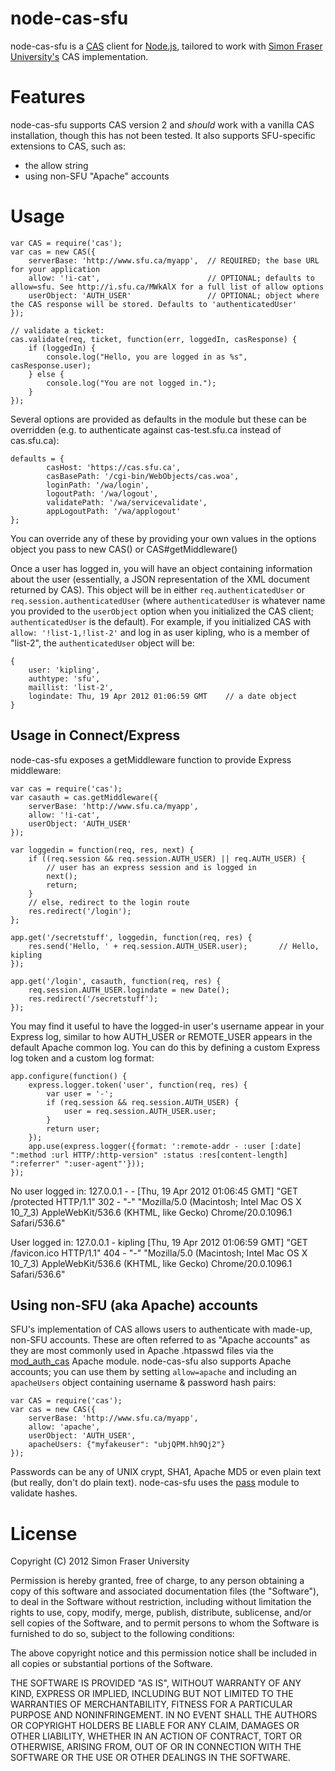# node-cas-sfu
node-cas-sfu is a [CAS](http://www.jasig.org/cas) client for [Node.js](http://nodejs.org), tailored to work with [Simon Fraser University's](http://www.sfu.ca/itservices/publishing/publish_howto/enhanced_web_publishing/cas.html) CAS implementation.

# Features
node-cas-sfu supports CAS version 2 and *should* work with a vanilla CAS installation, though this has not been tested. It also supports SFU-specific extensions to CAS, such as:
* the allow string
* using non-SFU "Apache" accounts

# Usage
    var CAS = require('cas');
    var cas = new CAS({
        serverBase: 'http://www.sfu.ca/myapp',  // REQUIRED; the base URL for your application
        allow: '!i-cat',                        // OPTIONAL; defaults to allow=sfu. See http://i.sfu.ca/MWkAlX for a full list of allow options
        userObject: 'AUTH_USER'                 // OPTIONAL; object where the CAS response will be stored. Defaults to 'authenticatedUser'
    });

    // validate a ticket:
    cas.validate(req, ticket, function(err, loggedIn, casResponse) {
        if (loggedIn) {
            console.log("Hello, you are logged in as %s", casResponse.user);
        } else {
            console.log("You are not logged in.");
        }
    });

Several options are provided as defaults in the module but these can be overridden (e.g. to authenticate against cas-test.sfu.ca instead of cas.sfu.ca):

    defaults = {
            casHost: 'https://cas.sfu.ca',
            casBasePath: '/cgi-bin/WebObjects/cas.woa',
            loginPath: '/wa/login',
            logoutPath: '/wa/logout',
            validatePath: '/wa/servicevalidate',
            appLogoutPath: '/wa/applogout'
    };

You can override any of these by providing your own values in the options object you pass to new CAS() or CAS#getMiddleware()

Once a user has logged in, you will have an object containing information about the user (essentially, a JSON representation of the XML document returned by CAS). This object will be in either `req.authenticatedUser` or `req.session.authenticatedUser` (where `authenticatedUser` is whatever name you provided to the `userObject` option when you initialized the CAS client; `authenticatedUser` is the default). For example, if you initialized CAS with `allow: '!list-1,!list-2'` and log in as user kipling, who is a member of "list-2", the `authenticatedUser` object will be:

    {
        user: 'kipling',
        authtype: 'sfu',
        maillist: 'list-2',
        logindate: Thu, 19 Apr 2012 01:06:59 GMT    // a date object
    }

## Usage in Connect/Express
node-cas-sfu exposes a getMiddleware function to provide Express middleware:

    var cas = require('cas');
    var casauth = cas.getMiddleware({
        serverBase: 'http://www.sfu.ca/myapp',
        allow: '!i-cat',
        userObject: 'AUTH_USER'
    });

    var loggedin = function(req, res, next) {
        if ((req.session && req.session.AUTH_USER) || req.AUTH_USER) {
            // user has an express session and is logged in
            next();
            return;
        }
        // else, redirect to the login route
        res.redirect('/login');
    };

    app.get('/secretstuff', loggedin, function(req, res) {
        res.send('Hello, ' + req.session.AUTH_USER.user);       // Hello, kipling
    });

    app.get('/login', casauth, function(req, res) {
        req.session.AUTH_USER.logindate = new Date();
        res.redirect('/secretstuff');
    });

You may find it useful to have the logged-in user's username appear in your Express log, similar to how AUTH_USER or REMOTE_USER appears in the default Apache common log. You can do this by defining a custom Express log token and a custom log format:

    app.configure(function() {
        express.logger.token('user', function(req, res) {
            var user = '-';
            if (req.session && req.session.AUTH_USER) {
                user = req.session.AUTH_USER.user;
            }
            return user;
        });
        app.use(express.logger({format: ':remote-addr - :user [:date] ":method :url HTTP/:http-version" :status :res[content-length] ":referrer" ":user-agent"'}));
    });

No user logged in:
    127.0.0.1 - - [Thu, 19 Apr 2012 01:06:45 GMT] "GET /protected HTTP/1.1" 302 - "-" "Mozilla/5.0 (Macintosh; Intel Mac OS X 10_7_3) AppleWebKit/536.6 (KHTML, like Gecko) Chrome/20.0.1096.1 Safari/536.6"

User logged in:
    127.0.0.1 - kipling [Thu, 19 Apr 2012 01:06:59 GMT] "GET /favicon.ico HTTP/1.1" 404 - "-" "Mozilla/5.0 (Macintosh; Intel Mac OS X 10_7_3) AppleWebKit/536.6 (KHTML, like Gecko) Chrome/20.0.1096.1 Safari/536.6"

## Using non-SFU (aka Apache) accounts
SFU's implementation of CAS allows users to authenticate with made-up, non-SFU accounts. These are often referred to as "Apache accounts" as they are most commonly used in Apache .htpasswd files via the [mod_auth_cas](http://www.sfu.ca/itservices/publishing/publish_howto/enhanced_web_publishing/cas/apache_module.html) Apache module. node-cas-sfu also supports Apache accounts; you can use them by setting `allow=apache` and including an `apacheUsers` object containing username & password hash pairs:

    var CAS = require('cas');
    var cas = new CAS({
        serverBase: 'http://www.sfu.ca/myapp',
        allow: 'apache',
        userObject: 'AUTH_USER',
        apacheUsers: {"myfakeuser": "ubjQPM.hh9Qj2"}
    });

Passwords can be any of UNIX crypt, SHA1, Apache MD5 or even plain text (but really, don't do plain text). node-cas-sfu uses the [pass](https://github.com/andris9/pass) module to validate hashes.

# License

Copyright (C) 2012 Simon Fraser University

Permission is hereby granted, free of charge, to any person obtaining a copy of this software and associated documentation files (the "Software"), to deal in the Software without restriction, including without limitation the rights to use, copy, modify, merge, publish, distribute, sublicense, and/or sell copies of the Software, and to permit persons to whom the Software is furnished to do so, subject to the following conditions:

The above copyright notice and this permission notice shall be included in all copies or substantial portions of the Software.

THE SOFTWARE IS PROVIDED "AS IS", WITHOUT WARRANTY OF ANY KIND, EXPRESS OR IMPLIED, INCLUDING BUT NOT LIMITED TO THE WARRANTIES OF MERCHANTABILITY, FITNESS FOR A PARTICULAR PURPOSE AND NONINFRINGEMENT. IN NO EVENT SHALL THE AUTHORS OR COPYRIGHT HOLDERS BE LIABLE FOR ANY CLAIM, DAMAGES OR OTHER LIABILITY, WHETHER IN AN ACTION OF CONTRACT, TORT OR OTHERWISE, ARISING FROM, OUT OF OR IN CONNECTION WITH THE SOFTWARE OR THE USE OR OTHER DEALINGS IN THE SOFTWARE.


